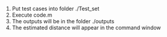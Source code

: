 1. Put test cases into folder ./Test_set
2. Execute code.m
3. The outputs will be in the folder ./outputs
4. The estimated distance will appear in the command window